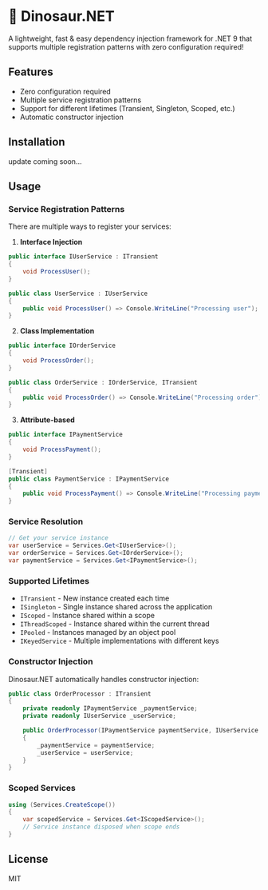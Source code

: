 # 🦖 Dinosaur.NET

A lightweight, fast & easy dependency injection framework for .NET 9 that supports multiple registration patterns with zero configuration required!


## Features

- Zero configuration required
- Multiple service registration patterns
- Support for different lifetimes (Transient, Singleton, Scoped, etc.)
- Automatic constructor injection

## Installation

update coming soon... 

## Usage

### Service Registration Patterns

There are multiple ways to register your services:

1. **Interface Injection**
```csharp
public interface IUserService : ITransient
{
    void ProcessUser();
}

public class UserService : IUserService
{
    public void ProcessUser() => Console.WriteLine("Processing user");
}
```

2. **Class Implementation**
```csharp
public interface IOrderService
{
    void ProcessOrder();
}

public class OrderService : IOrderService, ITransient
{
    public void ProcessOrder() => Console.WriteLine("Processing order");
}
```

3. **Attribute-based**
```csharp
public interface IPaymentService
{
    void ProcessPayment();
}

[Transient]
public class PaymentService : IPaymentService
{
    public void ProcessPayment() => Console.WriteLine("Processing payment");
}
```

### Service Resolution

```csharp
// Get your service instance
var userService = Services.Get<IUserService>();
var orderService = Services.Get<IOrderService>();
var paymentService = Services.Get<IPaymentService>();
```

### Supported Lifetimes

- `ITransient` - New instance created each time
- `ISingleton` - Single instance shared across the application
- `IScoped` - Instance shared within a scope
- `IThreadScoped` - Instance shared within the current thread
- `IPooled` - Instances managed by an object pool
- `IKeyedService` - Multiple implementations with different keys

### Constructor Injection

Dinosaur.NET automatically handles constructor injection:

```csharp
public class OrderProcessor : ITransient
{
    private readonly IPaymentService _paymentService;
    private readonly IUserService _userService;

    public OrderProcessor(IPaymentService paymentService, IUserService userService)
    {
        _paymentService = paymentService;
        _userService = userService;
    }
}
```

### Scoped Services

```csharp
using (Services.CreateScope())
{
    var scopedService = Services.Get<IScopedService>();
    // Service instance disposed when scope ends
}
```

## License

MIT
